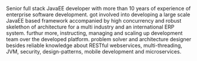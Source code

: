 Senior full stack JavaEE developer with more than 10 years of experience of enterprise software development. got involved into developing a large scale JavaEE based framework accompanied by high concurrency and robust skelethon of architecture for a multi industry and an international ERP system. furthur more, instructing, managing and scaling up development team over the developed platform. problem solver and architecture designer besides reliable knowledge about RESTful webservices, multi-threading, JVM, security, design-patterns, mobile development and microservices.
